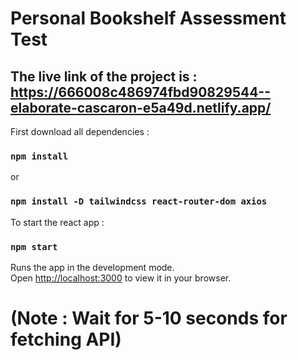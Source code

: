 # Personal Bookshelf Assessment Test

## The live link of the project is : https://666008c486974fbd90829544--elaborate-cascaron-e5a49d.netlify.app/

First download all dependencies : 

### `npm install`
or
### `npm install -D tailwindcss react-router-dom axios`

To start the react app : 

### `npm start`

Runs the app in the development mode.\
Open [http://localhost:3000](http://localhost:3000) to view it in your browser.

# (Note : Wait for 5-10 seconds for fetching API)
